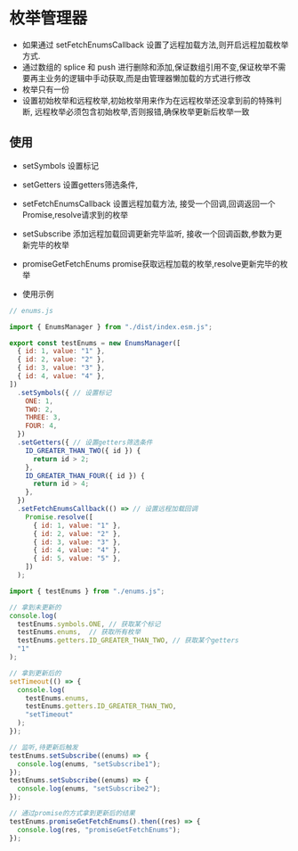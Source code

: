 # 枚举管理器

- 如果通过 setFetchEnumsCallback 设置了远程加载方法,则开启远程加载枚举方式.
- 通过数组的 splice 和 push 进行删除和添加,保证数组引用不变,保证枚举不需要再主业务的逻辑中手动获取,而是由管理器懒加载的方式进行修改
- 枚举只有一份
- 设置初始枚举和远程枚举,初始枚举用来作为在远程枚举还没拿到前的特殊判断, 远程枚举必须包含初始枚举,否则报错,确保枚举更新后枚举一致

## 使用
- setSymbols 设置标记
- setGetters 设置getters筛选条件, 
- setFetchEnumsCallback 设置远程加载方法, 接受一个回调,回调返回一个Promise,resolve请求到的枚举
- setSubscribe 添加远程加载回调更新完毕监听, 接收一个回调函数,参数为更新完毕的枚举
- promiseGetFetchEnums promise获取远程加载的枚举,resolve更新完毕的枚举

- 使用示例

```javascript
// enums.js

import { EnumsManager } from "./dist/index.esm.js";

export const testEnums = new EnumsManager([
  { id: 1, value: "1" },
  { id: 2, value: "2" },
  { id: 3, value: "3" },
  { id: 4, value: "4" },
])
  .setSymbols({ // 设置标记
    ONE: 1,
    TWO: 2,
    THREE: 3,
    FOUR: 4,
  })
  .setGetters({ // 设置getters筛选条件
    ID_GREATER_THAN_TWO({ id }) {
      return id > 2;
    },
    ID_GREATER_THAN_FOUR({ id }) {
      return id > 4;
    },
  })
  .setFetchEnumsCallback(() => // 设置远程加载回调
    Promise.resolve([
      { id: 1, value: "1" },
      { id: 2, value: "2" },
      { id: 3, value: "3" },
      { id: 4, value: "4" },
      { id: 5, value: "5" },
    ])
  );
```

```javascript
import { testEnums } from "./enums.js";

// 拿到未更新的
console.log(
  testEnums.symbols.ONE, // 获取某个标记
  testEnums.enums,  // 获取所有枚举
  testEnums.getters.ID_GREATER_THAN_TWO, // 获取某个getters
  "1"
);

// 拿到更新后的
setTimeout(() => {
  console.log(
    testEnums.enums,
    testEnums.getters.ID_GREATER_THAN_TWO,
    "setTimeout"
  );
});

// 监听,待更新后触发
testEnums.setSubscribe((enums) => {
  console.log(enums, "setSubscribe1");
});
testEnums.setSubscribe((enums) => {
  console.log(enums, "setSubscribe2");
});

// 通过promise的方式拿到更新后的结果
testEnums.promiseGetFetchEnums().then((res) => {
  console.log(res, "promiseGetFetchEnums");
});
```
